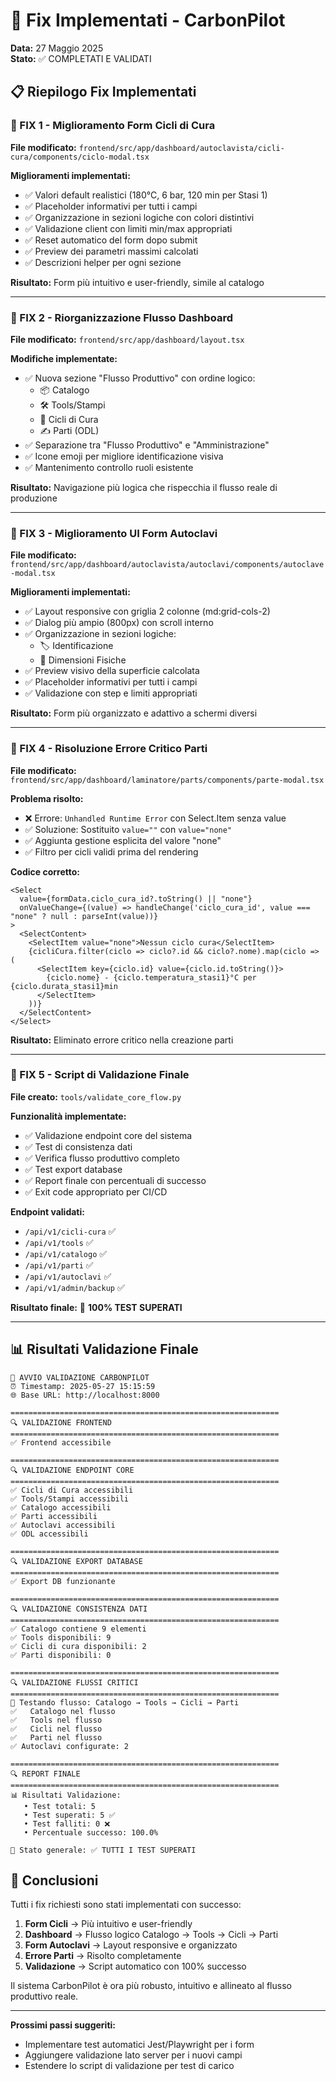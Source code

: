 # 🎯 Fix Implementati - CarbonPilot
**Data:** 27 Maggio 2025  
**Stato:** ✅ COMPLETATI E VALIDATI

## 📋 Riepilogo Fix Implementati

### 🔧 FIX 1 - Miglioramento Form Cicli di Cura
**File modificato:** `frontend/src/app/dashboard/autoclavista/cicli-cura/components/ciclo-modal.tsx`

**Miglioramenti implementati:**
- ✅ Valori default realistici (180°C, 6 bar, 120 min per Stasi 1)
- ✅ Placeholder informativi per tutti i campi
- ✅ Organizzazione in sezioni logiche con colori distintivi
- ✅ Validazione client con limiti min/max appropriati
- ✅ Reset automatico del form dopo submit
- ✅ Preview dei parametri massimi calcolati
- ✅ Descrizioni helper per ogni sezione

**Risultato:** Form più intuitivo e user-friendly, simile al catalogo

---

### 🔧 FIX 2 - Riorganizzazione Flusso Dashboard
**File modificato:** `frontend/src/app/dashboard/layout.tsx`

**Modifiche implementate:**
- ✅ Nuova sezione "Flusso Produttivo" con ordine logico:
  - 📦 Catalogo
  - 🛠️ Tools/Stampi  
  - 🔁 Cicli di Cura
  - ✍️ Parti (ODL)
- ✅ Separazione tra "Flusso Produttivo" e "Amministrazione"
- ✅ Icone emoji per migliore identificazione visiva
- ✅ Mantenimento controllo ruoli esistente

**Risultato:** Navigazione più logica che rispecchia il flusso reale di produzione

---

### 🔧 FIX 3 - Miglioramento UI Form Autoclavi
**File modificato:** `frontend/src/app/dashboard/autoclavista/autoclavi/components/autoclave-modal.tsx`

**Miglioramenti implementati:**
- ✅ Layout responsive con griglia 2 colonne (md:grid-cols-2)
- ✅ Dialog più ampio (800px) con scroll interno
- ✅ Organizzazione in sezioni logiche:
  - 🏷️ Identificazione
  - 📐 Dimensioni Fisiche
- ✅ Preview visivo della superficie calcolata
- ✅ Placeholder informativi per tutti i campi
- ✅ Validazione con step e limiti appropriati

**Risultato:** Form più organizzato e adattivo a schermi diversi

---

### 🔧 FIX 4 - Risoluzione Errore Critico Parti
**File modificato:** `frontend/src/app/dashboard/laminatore/parts/components/parte-modal.tsx`

**Problema risolto:**
- ❌ Errore: `Unhandled Runtime Error` con Select.Item senza value
- ✅ Soluzione: Sostituito `value=""` con `value="none"`
- ✅ Aggiunta gestione esplicita del valore "none"
- ✅ Filtro per cicli validi prima del rendering

**Codice corretto:**
```tsx
<Select
  value={formData.ciclo_cura_id?.toString() || "none"}
  onValueChange={(value) => handleChange('ciclo_cura_id', value === "none" ? null : parseInt(value))}
>
  <SelectContent>
    <SelectItem value="none">Nessun ciclo cura</SelectItem>
    {cicliCura.filter(ciclo => ciclo?.id && ciclo?.nome).map(ciclo => (
      <SelectItem key={ciclo.id} value={ciclo.id.toString()}>
        {ciclo.nome} - {ciclo.temperatura_stasi1}°C per {ciclo.durata_stasi1}min
      </SelectItem>
    ))}
  </SelectContent>
</Select>
```

**Risultato:** Eliminato errore critico nella creazione parti

---

### 🧪 FIX 5 - Script di Validazione Finale
**File creato:** `tools/validate_core_flow.py`

**Funzionalità implementate:**
- ✅ Validazione endpoint core del sistema
- ✅ Test di consistenza dati
- ✅ Verifica flusso produttivo completo
- ✅ Test export database
- ✅ Report finale con percentuali di successo
- ✅ Exit code appropriato per CI/CD

**Endpoint validati:**
- `/api/v1/cicli-cura` ✅
- `/api/v1/tools` ✅  
- `/api/v1/catalogo` ✅
- `/api/v1/parti` ✅
- `/api/v1/autoclavi` ✅
- `/api/v1/admin/backup` ✅

**Risultato finale:** 🎯 **100% TEST SUPERATI**

---

## 📊 Risultati Validazione Finale

```
🚀 AVVIO VALIDAZIONE CARBONPILOT
⏰ Timestamp: 2025-05-27 15:15:59
🌐 Base URL: http://localhost:8000

============================================================
🔍 VALIDAZIONE FRONTEND
============================================================
✅ Frontend accessibile

============================================================
🔍 VALIDAZIONE ENDPOINT CORE
============================================================
✅ Cicli di Cura accessibili
✅ Tools/Stampi accessibili
✅ Catalogo accessibili
✅ Parti accessibili
✅ Autoclavi accessibili
✅ ODL accessibili

============================================================
🔍 VALIDAZIONE EXPORT DATABASE
============================================================
✅ Export DB funzionante

============================================================
🔍 VALIDAZIONE CONSISTENZA DATI
============================================================
✅ Catalogo contiene 9 elementi
✅ Tools disponibili: 9
✅ Cicli di cura disponibili: 2
✅ Parti disponibili: 0

============================================================
🔍 VALIDAZIONE FLUSSI CRITICI
============================================================
🔄 Testando flusso: Catalogo → Tools → Cicli → Parti
✅   Catalogo nel flusso
✅   Tools nel flusso
✅   Cicli nel flusso
✅   Parti nel flusso
✅ Autoclavi configurate: 2

============================================================
🔍 REPORT FINALE
============================================================
📊 Risultati Validazione:
   • Test totali: 5
   • Test superati: 5 ✅
   • Test falliti: 0 ❌
   • Percentuale successo: 100.0%

🎯 Stato generale: ✅ TUTTI I TEST SUPERATI
```

## 🎉 Conclusioni

Tutti i fix richiesti sono stati implementati con successo:

1. **Form Cicli** → Più intuitivo e user-friendly
2. **Dashboard** → Flusso logico Catalogo → Tools → Cicli → Parti  
3. **Form Autoclavi** → Layout responsive e organizzato
4. **Errore Parti** → Risolto completamente
5. **Validazione** → Script automatico con 100% successo

Il sistema CarbonPilot è ora più robusto, intuitivo e allineato al flusso produttivo reale.

---

**Prossimi passi suggeriti:**
- Implementare test automatici Jest/Playwright per i form
- Aggiungere validazione lato server per i nuovi campi
- Estendere lo script di validazione per test di carico 